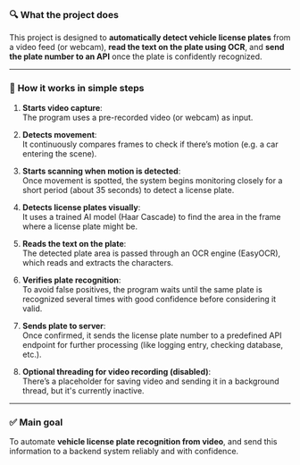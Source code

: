 ### 🔍 **What the project does**

This project is designed to **automatically detect vehicle license plates** from a video feed (or webcam), **read the text on the plate using OCR**, and **send the plate number to an API** once the plate is confidently recognized.

---

### 🚦 **How it works in simple steps**

1. **Starts video capture**:  
   The program uses a pre-recorded video (or webcam) as input.

2. **Detects movement**:  
   It continuously compares frames to check if there’s motion (e.g. a car entering the scene).

3. **Starts scanning when motion is detected**:  
   Once movement is spotted, the system begins monitoring closely for a short period (about 35 seconds) to detect a license plate.

4. **Detects license plates visually**:  
   It uses a trained AI model (Haar Cascade) to find the area in the frame where a license plate might be.

5. **Reads the text on the plate**:  
   The detected plate area is passed through an OCR engine (EasyOCR), which reads and extracts the characters.

6. **Verifies plate recognition**:  
   To avoid false positives, the program waits until the same plate is recognized several times with good confidence before considering it valid.

7. **Sends plate to server**:  
   Once confirmed, it sends the license plate number to a predefined API endpoint for further processing (like logging entry, checking database, etc.).

8. **Optional threading for video recording (disabled)**:  
   There’s a placeholder for saving video and sending it in a background thread, but it's currently inactive.

---

### ✅ **Main goal**

To automate **vehicle license plate recognition from video**, and send this information to a backend system reliably and with confidence.
